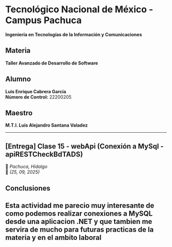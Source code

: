 # Tecnológico Nacional de México - Campus Pachuca  

**Ingeniería en Tecnologías de la Información y Comunicaciones**  

## Materia  
**Taller Avanzado de Desarrollo de Software**  

## Alumno  
**Luis Enrique Cabrera García**  
**Número de Control:** 22200205  

## Maestro  
**M.T.I. Luis Alejandro Santana Valadez**  

---

## [Entrega] Clase 15 - webApi (Conexión a MySql - apiRESTCheckBdTADS) 

📍 *Pachuca, Hidalgo*  
📅 *(25, 09, 2025)*

## Conclusiones
## Esta actividad me parecio muy interesante de como podemos realizar conexiones a MySQL desde una aplicacion .NET y que tambien me servira de mucho para futuras practicas de la materia y en el ambito laboral 
